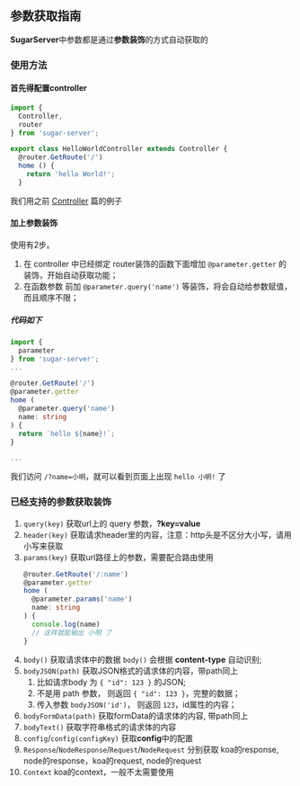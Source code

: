 ## 参数获取指南

**SugarServer**中参数都是通过**参数装饰**的方式自动获取的

### 使用方法
#### 首先得配置controller
```typescript
import {
  Controller,
  router
} from 'sugar-server';

export class HelloWorldController extends Controller {
  @router.GetRoute('/')
  home () {
    return 'hello World!';
  }
```
我们用之前 [Controller](./controller.md) 篇的例子

#### 加上参数装饰
使用有2步。

1. 在 controller 中已经绑定 router装饰的函数下面增加 `@parameter.getter` 的装饰，开始自动获取功能；
2. 在函数参数 前加 `@parameter.query('name')` 等装饰，将会自动给参数赋值，而且顺序不限；

##### 代码如下
```typescript
import {
  parameter
} from 'sugar-server';
...

@router.GetRoute('/')
@parameter.getter
home (
  @parameter.query('name')
  name: string
) {
  return `hello ${name}!`;
}

...
```

我们访问 `/?name=小明`，就可以看到页面上出现 `hello 小明!` 了


### 已经支持的参数获取装饰
1. `query(key)` 获取url上的 query 参数，**?key=value**
2. `header(key)` 获取请求header里的内容，注意：http头是不区分大小写，请用小写来获取
3. `params(key)` 获取url路径上的参数，需要配合路由使用
    ```typescript
    @router.GetRoute('/:name')
    @parameter.getter
    home (
      @parameter.params('name')
      name: string
    ) {
      console.log(name)
      // 这样就能输出 小明 了
    }
    ```
4. `body()` 获取请求体中的数据 `body()` 会根据 **content-type** 自动识别;
5. `bodyJSON(path)` 获取JSON格式的请求体的内容，带path同上
   1. 比如请求body 为 `{ "id": 123 }` 的JSON;
   2. 不是用 path 参数， 则返回 `{ "id": 123 }`，完整的数据；
   3. 传入参数 `bodyJSON('id')`， 则返回 `123`，id属性的内容；
6. `bodyFormData(path)` 获取formData的请求体的内容, 带path同上
7. `bodyText()` 获取字符串格式的请求体的内容
8. `config`/`config(configKey)` 获取**config**中的配置
9.  `Response`/`NodeResponse`/`Request`/`NodeRequest` 分别获取 koa的response, node的response，koa的request, node的request
10. `Context` koa的context，一般不太需要使用